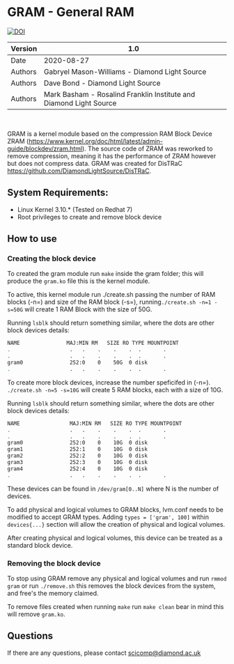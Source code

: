 # GRAM - General RAM 

[![DOI](https://zenodo.org/badge/DOI/10.5281/zenodo.4014691.svg)](https://doi.org/10.5281/zenodo.4014691)

| Version | 1.0                                           |
|---------|-----------------------------------------------|
| Date    | 2020-08-27                                    |
| Authors | Gabryel Mason-Williams - Diamond Light Source |
| Authors | Dave Bond - Diamond Light Source              |
| Authors | Mark Basham - Rosalind Franklin Institute and  Diamond Light Source              |

<br>

GRAM is a kernel module based on the compression RAM Block Device ZRAM (https://www.kernel.org/doc/html/latest/admin-guide/blockdev/zram.html). The source code of ZRAM was reworked to remove compression, meaning it has the performance of ZRAM however but does not compress data. GRAM was created for DisTRaC https://github.com/DiamondLightSource/DisTRaC. 

## System Requirements:

- Linux Kernel 3.10.\* (Tested on Redhat 7)
- Root privileges to create and remove block device

## How to use

### Creating the block device

To created the gram module run `make` inside the gram folder; this will produce the `gram.ko` file this is the kernel module.

To active, this kernel module run ./create.sh passing the number of RAM blocks (-n=) and size of the RAM block (-s=), running`./create.sh -n=1 -s=50G` will create 1 RAM Block with the size of 50G.

Running `lsblk` should return something similar, where the dots are other block devices details:

```sh
NAME               MAJ:MIN RM   SIZE RO TYPE MOUNTPOINT
.                   .   .    .    .    .  .       .
.                   .   .    .    .    .  .       .
gram0               252:0    0    50G  0 disk
.                   .   .    .    .    .  .       .
```


To create more block devices, increase the number speficifed in (-n=). `./create.sh -n=5 -s=10G` will create 5 RAM blocks, each with a size of 10G. 

Running `lsblk` should return something similar, where the dots are other block devices details:

```sh
NAME                MAJ:MIN RM   SIZE RO TYPE MOUNTPOINT
.                   .   .    .    .    .  .       .
.                   .   .    .    .    .  .       .
gram0               252:0    0    10G  0 disk
gram1               252:1    0    10G  0 disk
gram2               252:2    0    10G  0 disk
gram3               252:3    0    10G  0 disk
gram4               252:4    0    10G  0 disk
.                   .   .    .    .    .  .       .
```

These devices can be found in `/dev/gram[0..N]` where N is the number of devices. 

To add physical and logical volumes to GRAM blocks, lvm.conf needs to be modified to accept GRAM types. Adding `types = ['gram', 100]`  within `devices{...}` section will allow the creation of physical and logical volumes.

After creating physical and logical volumes, this device can be treated as a standard block device.

### Removing the block device

To stop using GRAM remove any physical and logical volumes and run
`rmmod gram` or run `./remove.sh` this removes the block devices from the system, and free's the memory claimed. 

To remove files created when running `make` run `make clean` bear in mind this will remove `gram.ko`.

## Questions

If there are any questions, please contact scicomp@diamond.ac.uk
